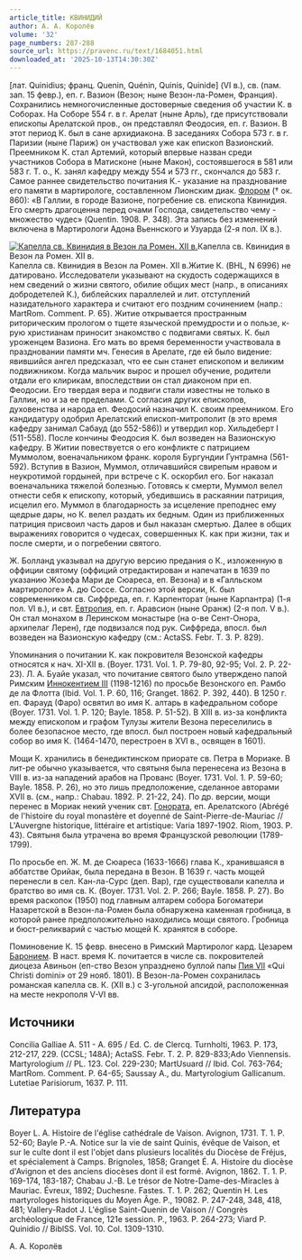 ```yaml
---
article_title: КВИНИДИЙ
author: А. А. Королёв
volume: '32'
page_numbers: 287-288
source_url: https://pravenc.ru/text/1684051.html
downloaded_at: '2025-10-13T14:30:30Z'
---
```


[лат. Quinidius; франц. Quenin, Quénin, Quinis, Quinide] (VI в.), св. (пам. зап. 15 февр.), еп. г. Вазион (Везон; ныне Везон-ла-Ромен, Франция). Сохранились немногочисленные достоверные сведения об участии К. в Соборах. На Соборе 554 г. в г. Арелат (ныне Арль), где присутствовали епископы Арелатской пров., он представлял Феодосия, еп. г. Вазион. В этот период К. был в сане архидиакона. В заседаниях Собора 573 г. в г. Паризии (ныне Париж) он участвовал уже как епископ Вазионский. Преемником К. стал Артемий, который впервые назван среди участников Собора в Матисконе (ныне Макон), состоявшегося в 581 или 583 г. Т. о., К. занял кафедру между 554 и 573 гг., скончался до 583 г. Самое раннее свидетельство почитания К.- указание на празднование его памяти в мартирологе, составленном Лионским диак. [Флором](https://pravenc.ru/text/Флором.html) († ок. 860): «В Галлии, в городе Вазионе, погребение св. епископа Квинидия. Его смерть драгоценна перед очами Господа, свидетельство чему - множество чудес» (Quentin. 1908. P. 348). Эта запись без изменений включена в Мартирологи Адона Вьеннского и Узуарда (2-я пол. IX в.).

[![Капелла св. Квинидия в Везон ла Ромен. XII в.](https://pravenc.ru/data/2014/03/03/1234147655/i200.jpg "Кликните для увеличения картинки")](https://pravenc.ru/data/2014/03/03/1234147655/i400.jpg)Капелла св. Квинидия в Везон ла Ромен. XII в.  
Капелла св. Квинидия в Везон ла Ромен. XII в.Житие К. (BHL, N 6996) не датировано. Исследователи указывают на скудость содержащихся в нем сведений о жизни святого, обилие общих мест (напр., в описаниях добродетелей К.), библейских параллелей и лит. отступлений назидательного характера и считают его поздним сочинением (напр.: MartRom. Comment. P. 65). Житие открывается пространным риторическим прологом о тщете языческой премудрости и о пользе, к-рую христианам приносит знакомство с подвигами святых. К. был уроженцем Вазиона. Его мать во время беременности участвовала в праздновании памяти мч. Генеcия в Арелате, где ей было видение: явившийся ангел предсказал, что ее сын станет епископом и великим подвижником. Когда мальчик вырос и прошел обучение, родители отдали его клирикам, впоследствии он стал диаконом при еп. Феодосии. Его твердая вера и подвиги стали известны не только в Галлии, но и за ее пределами. С согласия других епископов, духовенства и народа еп. Феодосий назначил К. своим преемником. Его кандидатуру одобрил Арелатский епископ-митрополит (в это время кафедру занимал Сабауд (до 552-586)) и утвердил кор. Хильдеберт I (511-558). После кончины Феодосия К. был возведен на Вазионскую кафедру. В Житии повествуется о его конфликте с патрицием Муммолом, военачальником франк. короля Бургундии Гунтрамна (561-592). Вступив в Вазион, Муммол, отличавшийся свирепым нравом и неукротимой гордыней, при встрече с К. оскорбил его. Бог наказал военачальника тяжелой болезнью. Готовясь к смерти, Муммол велел отнести себя к епископу, который, убедившись в раскаянии патриция, исцелил его. Муммол в благодарность за исцеление преподнес ему щедрые дары, но К. велел раздать их бедным. Один из приближенных патриция присвоил часть даров и был наказан смертью. Далее в общих выражениях говорится о чудесах, совершенных К. как при жизни, так и после смерти, и о погребении святого.

Ж. Болланд указывал на другую версию предания о К., изложенную в оффиции святому (оффиций отредактирован и напечатан в 1639 по указанию Жозефа Мари де Сюареса, еп. Везона) и в «Галльском мартирологе» А. дю Соссе. Согласно этой версии, К. был современником св. Сиффреда, еп. г. Карпенторат (ныне Карпантра) (1-я пол. VI в.), и свт. [Евтропия](https://pravenc.ru/text/Евтропия.html), еп. г. Аравсион (ныне Оранж) (2-я пол. V в.). Он стал монахом в Леринском монастыре (на о-ве Сент-Онора, архипелаг Лерен), где подвизался под рук. Сиффреда, впосл. был возведен на Вазионскую кафедру (см.: ActaSS. Febr. T. 3. P. 829).

Упоминания о почитании К. как покровителя Везонской кафедры относятся к нач. XI-XII в. (Boyer. 1731. Vol. 1. P. 79-80, 92-95; Vol. 2. P. 22-23). Л. А. Буайе указал, что почитание святого было утверждено папой Римским [Иннокентием III](<https://pravenc.ru/text/Иннокентием III.html>) (1198-1216) по просьбе Везонского еп. Рамбо де ла Флотта (Ibid. Vol. 1. P. 60, 116; Granget. 1862. P. 392, 440). В 1250 г. еп. Фарауд (Фаро) освятил во имя К. алтарь в кафедральном соборе (Boyer. 1731. Vol. 1. P. 120; Bayle. 1858. P. 51-52). В XIII в. из-за конфликта между епископом и графом Тулузы жители Везона переселились в более безопасное место, где впосл. был построен новый кафедральный собор во имя К. (1464-1470, перестроен в XVI в., освящен в 1601).

Мощи К. хранились в бенедиктинском приорате св. Петра в Мориаке. В лит-ре обычно указывается, что святыня была перенесена из Везона в VIII в. из-за нападений арабов на Прованс (Boyer. 1731. Vol. 1. P. 59-60; Bayle. 1858. P. 26), но это лишь предположение, сделанное авторами XVII в. (см., напр.: Chabau. 1892. P. 21-22, 24). По др. версии, мощи перенес в Мориак некий ученик свт. [Гонората](https://pravenc.ru/text/Гонората.html), еп. Арелатского (Abrégé de l'histoire du royal monastère et doyenné de Saint-Pierre-de-Mauriac // L'Auvergne historique, littéraire et artistique: Varia 1897-1902. Riom, 1903. P. 43). Святыня была утрачена во время Французской революции (1789-1799).

По просьбе еп. Ж. М. де Сюареса (1633-1666) глава К., хранившаяся в аббатстве Орийак, была передана в Везон. В 1639 г. часть мощей перенесли в сел. Кан-ла-Сурс (деп. Вар), где существовали капелла и братство во имя св. К. (Boyer. 1731. Vol. 2. P. 266; Bayle. 1858. P. 27). Во время раскопок (1950) под главным алтарем собора Богоматери Назаретской в Везон-ла-Ромен была обнаружена каменная гробница, в которой ранее предположительно находились мощи святого. Гробница и бюст-реликварий с частью мощей К. хранятся в соборе.

Поминовение К. 15 февр. внесено в Римский Мартиролог кард. Цезарем [Баронием](https://pravenc.ru/text/Баронием.html). В наст. время К. почитается в числе св. покровителей диоцеза Авиньон (еп-ство Везон упразднено буллой папы [Пия VII](<https://pravenc.ru/text/Пий VII.html>) «Qui Christi domini» от 29 нояб. 1801). В Везон-ла-Ромен сохранилась романская капелла св. К. (XII в.) с 3-угольной апсидой, расположенная на месте некрополя V-VI вв.

## Источники

Concilia Galliae A. 511 - A. 695 / Ed. C. de Clercq. Turnholti, 1963. P. 173, 212-217, 229. (CCSL; 148A); ActaSS. Febr. T. 2. P. 829-833;Ado Viennensis. Martyrologium // PL. 123. Col. 229-230; MartUsuard // Ibid. Col. 763-764; MartRom. Comment. P. 64-65; Saussay A., du. Martyrologium Gallicanum. Lutetiae Parisiorum, 1637. P. 111.

## Литература

Boyer L. A. Histoire de l'église cathédrale de Vaison. Avignon, 1731. T. 1. P. 52-60; Bayle P.-A. Notice sur la vie de saint Quinis, évêque de Vaison, et sur le culte dont il est l'objet dans plusieurs localités du Diocèse de Fréjus, et spécialement à Camps. Brignoles, 1858; Granget É. A. Histoire du diocèse d'Avignon et des anciens diocèses dont il est formé. Avignon, 1862. T. 1. P. 169-174, 183-187; Chabau J.-B. Le trésor de Notre-Dame-des-Miracles à Mauriac. Évreux, 1892; Duchesne. Fastes. T. 1. P. 262; Quentin H. Les martyrologes historiques du Moyen Âge. P., 19082. P. 247-248, 348, 418, 481; Vallery-Radot J. L'église Saint-Quenin de Vaison // Congrès archéologique de France, 121e session. P., 1963. P. 264-273; Viard P. Quinidio // BiblSS. Vol. 10. Col. 1309-1310.

А. А. Королёв
